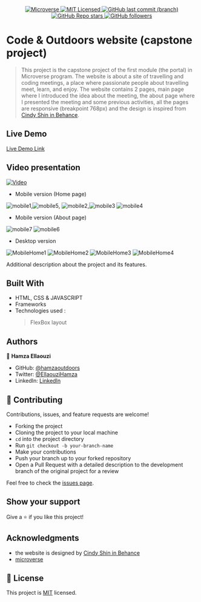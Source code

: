 <p align="center">
  <a href="https://www.microverse.org/">
    <img alt="Microverse" src="https://img.shields.io/badge/-Microverse-blueviolet?style=flat-square">
  </a>
  <a href="https://github.com/Hamzaoutdoors/to-do-list/blob/development/LICENSE">
    <img alt="MIT Licensed" src="https://img.shields.io/github/license/Hamzaoutdoors/to-do-list?style=flat-square">
  </a>
  <a href="https://github.com/Hamzaoutdoors/Code_Outdoors_Meetings">
    <img alt="GitHub last commit (branch)" src="https://img.shields.io/github/last-commit/Hamzaoutdoors/Code_Outdoors_Meetings/main?color=blue&style=flat-square">
  </a>
  <a href="https://github.com/Hamzaoutdoors/Code_Outdoors_Meetings">
    <img alt="GitHub Repo stars" src="https://img.shields.io/github/stars/Hamzaoutdoors/Code_Outdoors_Meetings?color=orange&label=%E2%98%85%20stars%20&style=flat-square">
  </a>
  <a href="https://github.com/Hamzaoutdoors">
    <img alt="GitHub followers" src="https://img.shields.io/github/followers/Hamzaoutdoors?color=yellow&logo=github&style=flat-square">
  </a>
</p>

# Code & Outdoors website (capstone project)

> This project is the capstone project of the first module (the portal) in Microverse program.
The website is about a site of travelling and coding meetings, a place where passionate people about travelling meet, learn, and enjoy. The website contains 2 pages, main page where I introduced the idea about the meeting, the about page where I presented the meeting and some previous activities, all the pages are responsive (breakpoint 768px) and the design is inspired from [Cindy Shin in Behance](https://www.behance.net/adagio07).

## Live Demo

[Live Demo Link](https://hamzaoutdoors.github.io/Code_Outdoors_Meetings/)

## Video presentation

[![Video](https://user-images.githubusercontent.com/80895497/128188416-9e2f3451-e937-4a81-9c09-50a6573dc248.png)](https://loom.com/share/ddfa9eb5434f44448364d469e33b7ea3)

- Mobile version (Home page)

![mobile1](https://user-images.githubusercontent.com/80895497/128024374-0b2e20c6-2e39-4ac7-9dad-7fdcc0c292f5.PNG),![mobile5](https://user-images.githubusercontent.com/80895497/128024746-450f3b2c-afe4-4765-87b5-efd083fce021.PNG), ![mobile2](https://user-images.githubusercontent.com/80895497/128024525-d3c13714-3242-467b-9608-632f9f7844bb.PNG),![mobile3](https://user-images.githubusercontent.com/80895497/128024688-44fb112d-f439-4100-bfee-ebcf75cd9ef5.PNG)
![mobile4](https://user-images.githubusercontent.com/80895497/128024747-8e382652-952a-46cd-9af0-57fcf9eaef44.PNG)

- Mobile version (About page)

![mobile7](https://user-images.githubusercontent.com/80895497/128091722-791f0809-c50a-4c2d-8fa3-6606298f6455.PNG)
![mobile6](https://user-images.githubusercontent.com/80895497/128091744-0a7820aa-8bd2-45c7-953a-edc76d82b383.PNG)

- Desktop version 

![MobileHome1](https://user-images.githubusercontent.com/80895497/128092540-e39c1276-148e-479e-a2c6-011f58840f6a.PNG)
![MobileHome2](https://user-images.githubusercontent.com/80895497/128092556-6e8e9bc2-2ea4-4de3-82e3-9e3377704dfa.PNG)
![MobileHome3](https://user-images.githubusercontent.com/80895497/128092579-0dfc9973-8120-4b26-9802-02713259eba8.PNG)
![MobileHome4](https://user-images.githubusercontent.com/80895497/128092595-52a5ee58-d043-49e1-b73e-8265ee14be58.PNG)


Additional description about the project and its features.

## Built With

- HTML, CSS & JAVASCRIPT
- Frameworks
- Technologies used :
   > FlexBox layout

## Authors

👤 **Hamza Ellaouzi**

- GitHub: [@hamzaoutdoors](https://github.com/Hamzaoutdoors)
- Twitter: [@EllaouziHamza](https://twitter.com/EllaouziHamza)
- LinkedIn: [LinkedIn](https://www.linkedin.com/in/hamza-ellaouzi-137a45b8/)

## 🤝 Contributing

Contributions, issues, and feature requests are welcome!
* Forking the project
* Cloning the project to your local machine
* `cd` into the project directory
* Run `git checkout -b your-branch-name`
* Make your contributions
* Push your branch up to your forked repository
* Open a Pull Request with a detailed description to the development branch of the original project for a review

Feel free to check the [issues page](https://github.com/Hamzaoutdoors/HTML-CSS-JavaScript-capstone-project/issues).

## Show your support

Give a ⭐️ if you like this project!

## Acknowledgments

- the website is designed by [Cindy Shin in Behance](https://www.behance.net/adagio07)
- [microverse](https://www.microverse.org/)

## 📝 License

This project is [MIT](./MIT.md) licensed.
